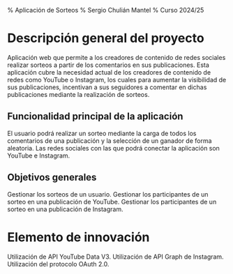 % Aplicación de Sorteos
% Sergio Chulián Mantel
% Curso 2024/25

# Descripción general del proyecto

Aplicación web que permite a los creadores de contenido de redes sociales realizar sorteos a partir de los comentarios en sus publicaciones. Esta aplicación cubre la necesidad actual de los creadores de contenido de redes como YouTube o Instagram, los cuales para aumentar la visibilidad de sus publicaciones, incentivan a sus seguidores a comentar en dichas publicaciones mediante la realización de sorteos.

## Funcionalidad principal de la aplicación

El usuario podrá realizar un sorteo mediante la carga de todos los comentarios de una publicación y la selección de un ganador de forma aleatoria. Las redes sociales con las que podrá conectar la aplicación son YouTube e Instagram.

## Objetivos generales

Gestionar los sorteos de un usuario.
Gestionar los participantes de un sorteo en una publicación de YouTube.
Gestionar los participantes de un sorteo en una publicación de Instagram.

# Elemento de innovación

Utilización de API YouTube Data V3.
Utilización de API Graph de Instagram.
Utilización del protocolo OAuth 2.0.
